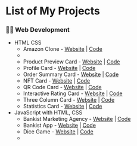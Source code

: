 # List of My Projects

### 👨‍💻 Web Development
* HTML CSS
    * Amazon Clone - [Website](https://prabhu30.github.io/amazon-ui-clone) | [Code](https://github.com/prabhu30/amazon-ui-clone)
    * 
    * Product Preview Card - [Website](https://prabhu30.github.io/product-preview-card/) | [Code](https://github.com/prabhu30/product-preview-card)
    * Profile Card - [Website](https://prabhu30.github.io/profile-card-component/) | [Code](https://github.com/prabhu30/profile-card-component)
    * Order Summary Card - [Website](https://prabhu30.github.io/order-summary-card/) | [Code](https://github.com/prabhu30/order-summary-card)
    * NFT Card - [Website](https://prabhu30.github.io/nft-preview-card-component/) | [Code](https://github.com/prabhu30/nft-preview-card-component)
    * QR Code Card - [Website](https://prabhu30.github.io/qr-code-component/) | [Code](https://github.com/prabhu30/qr-code-component)
    * Interactive Rating Card - [Website](https://prabhu30.github.io/js-interactive-rating-component/) | [Code](https://github.com/prabhu30/js-interactive-rating-component)
    * Three Column Card - [Website](https://prabhu30.github.io/three-column-card-design/) | [Code](https://github.com/prabhu30/three-column-card-design)
    * Statistics Card - [Website](https://prabhu30.github.io/stats-preview-card-component/) | [Code](https://github.com/prabhu30/stats-preview-card-component)
* JavaScript with HTML, CSS
    * Bankist Marketing Agency - [Website](https://prabhu30.github.io/bankist-marketing-agency/) | [Code](https://github.com/prabhu30/bankist-marketing-agency)
    * Bankist App - [Website](https://prabhu30.github.io/bankist-app/) | [Code](https://github.com/prabhu30/bankist-app)
    * Dice Game - [Website](https://prabhu30.github.io/dice-game-js/) | [Code](https://github.com/prabhu30/dice-game-js)
    * 
